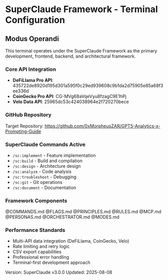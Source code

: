 # SuperClaude Framework - Terminal Configuration

## Modus Operandi
This terminal operates under the SuperClaude Framework as the primary development, frontend, backend, and architectural framework.

### Core API Integration
- **DeFiLlama Pro API**: 435722de8920d195d301a595f0c29ed939608c9b1da2d75905e85a68f3ee336d
- **CoinGecko Pro API**: CG-MVg68aVqeVyu8fzagC9E1hPj  
- **Velo Data API**: 25965dc53c424038964e2f720270bece

### GitHub Repository
Target Repository: https://github.com/0xMorpheusZAR/GPT5-Analytics-x-Prompting-Guide

### SuperClaude Commands Active
- `/sc:implement` - Feature implementation
- `/sc:build` - Build and compilation  
- `/sc:design` - Architecture design
- `/sc:analyze` - Code analysis
- `/sc:troubleshoot` - Debugging
- `/sc:git` - Git operations
- `/sc:document` - Documentation

### Framework Components
@COMMANDS.md
@FLAGS.md
@PRINCIPLES.md
@RULES.md
@MCP.md
@PERSONAS.md
@ORCHESTRATOR.md
@MODES.md

### Performance Standards
- Multi-API data integration (DeFiLlama, CoinGecko, Velo)
- Rate limiting and retry logic
- CSV export capabilities
- Professional error handling
- Terminal-first development approach

Version: SuperClaude v3.0.0
Updated: 2025-08-08
